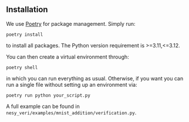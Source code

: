 ## Installation
We use [Poetry](https://python-poetry.org/) for package management. Simply run:
```
poetry install
```
to install all packages. The Python version requirement is >=3.11,<=3.12.


You can then create a virtual environment through:
```
poetry shell
```
in which you can run everything as usual. Otherwise, if you want you can run a single file without setting up an environment via:
```
poetry run python your_script.py
```

A full example can be found in ```nesy_veri/examples/mnist_addition/verification.py```.
